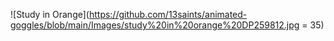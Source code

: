 ![Study in Orange](https://github.com/13saints/animated-goggles/blob/main/Images/study%20in%20orange%20DP259812.jpg = 35)

